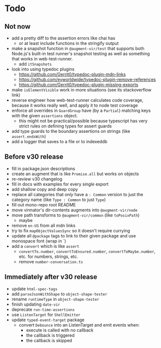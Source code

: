 # Todo

## Not now

-   add a pretty diff to the assertion errors like chai has
    -   or at least include functions in the stringify output
-   make a snapshot function in `@augment-vir/test` that supports both Node.js's built-in test runner's snapshot testing as well as something that works in web-test-runner.
    -   add `itSnapshots`
-   look into using typedoc plugins
    -   https://github.com/Gerrit0/typedoc-plugin-mdn-links
    -   https://github.com/eyworldwide/typedoc-plugin-remove-references
    -   https://github.com/Gerrit0/typedoc-plugin-missing-exports
-   make `isElementVisible` work in more situations (see its stackoverflow link)
-   reverse engineer how web-test-runner calculates code coverage, because it works really well, and apply it to node test coverage
-   enforce all overrides in `GuardGroup` have (by a `Partial`) matching keys with the given `assertions` object.
    -   this might not be practical/possible because typescript has very strict rules on defining types for assert guards
-   add type guards to the boundary assertions on strings (like `assert.endsWith`)
-   add a logger that saves to a file or to indexeddb

## Before v30 release

-   fill in package.json descriptions
-   create an augment that is like `Promise.all` but works on objects
-   re-review v30 changelog
-   fill in docs with examples for every single export
-   add shallow copy and deep copy
-   replace all categories that _only_ have a `: Common` version to just the category name (like `Type : Common` to just `Type`)
-   fill out mono-repo root README
-   move virmator's dir-contents augments into `@augment-vir/node`
-   move path transforms to `@augment-vir/common` (like `toPosixPath`)
    -   maybe
-   remove `en-US` from all mdn links
-   try to fix `mapObjectValuesSync` so it doesn't require currying
-   update all `@package` tags to link to their given package and use monospace font (wrap in `)
-   add a `convert` which is like `assert`
    -   `convertTo.number`, `convertToEnsured.number`, `convertToMaybe.number`, etc. for numbers, strings, etc.
    -   remove `number-conversation.ts`

## Immediately after v30 release

-   update `html-spec-tags`
-   add `parseJsonWithShape` to `object-shape-tester`
-   rename `runtimeType` in `object-shape-tester`
-   finish updating `date-vir`
-   deprecate `run-time-assertions`
-   use `ListenTarget` for `ShellEmitter`
-   update `typed-event-target` package
    -   convert `Debounce` into an ListenTarget and emit events when:
        -   execute is called with no callback
        -   the callback is triggered
        -   the callback is skipped
